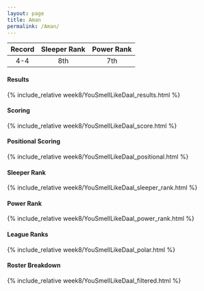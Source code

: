 ```yaml
---
layout: page
title: Aman
permalink: /Aman/
---
```


Record | Sleeper Rank | Power Rank               
:--: | :--: | :--:
4-4 | 8th | 7th   

#### Results
{% include_relative week8/YouSmellLikeDaal_results.html %}

#### Scoring
{% include_relative week8/YouSmellLikeDaal_score.html %}

#### Positional Scoring
{% include_relative week8/YouSmellLikeDaal_positional.html %}

#### Sleeper Rank
{% include_relative week8/YouSmellLikeDaal_sleeper_rank.html %}

#### Power Rank
{% include_relative week8/YouSmellLikeDaal_power_rank.html %}

#### League Ranks
{% include_relative week8/YouSmellLikeDaal_polar.html %}

#### Roster Breakdown
{% include_relative week8/YouSmellLikeDaal_filtered.html %}
